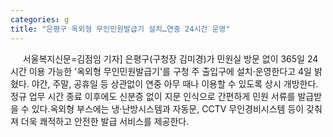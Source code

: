 ```yaml
---
categories: g
title: "은평구 옥외형 무인민원발급기 설치…연중 24시간 운영"
---
```

&nbsp;&nbsp;&nbsp;&nbsp; 서울복지신문=김점임 기자] 은평구(구청장 김미경)가 민원실 방문 없이 365일 24시간 이용 가능한 &#39;옥외형 무인민원발급기&#39;를 구청 주 출입구에 설치·운영한다고 4일 밝혔다. 야간, 주말, 공휴일 등 상관없이 연중 아무 때나 이용할 수 있도록 상시 개방한다. 정규 업무 시간 종료 이후에도 신분증 없이 지문 인식으로 간편하게 민원 서류를 발급받을 수 있다.옥외형 부스에는 냉·난방시스템과 자동문, CCTV 무인경비시스템 등이 갖춰져 더욱 쾌적하고 안전한 발급 서비스를 제공한다.